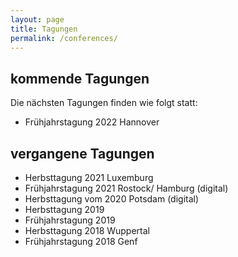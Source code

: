 ```yaml
---
layout: page
title: Tagungen
permalink: /conferences/
---
```


## kommende Tagungen

Die nächsten Tagungen finden wie folgt statt:
- Frühjahrstagung 2022 Hannover


## vergangene Tagungen

- Herbsttagung 2021   	Luxemburg
- Frühjahrstagung 2021  Rostock/ Hamburg (digital)
- Herbsttagung vom 2020 Potsdam (digital)
- Herbsttagung 2019     
- Frühjahrstagung 2019  
- Herbsttagung 2018     Wuppertal
- Frühjahrstagung 2018  Genf
